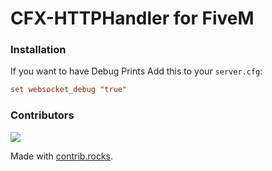 # CFX-HTTPHandler for FiveM

### Installation

If you want to have Debug Prints
Add this to your `server.cfg`:

```cfg
set websocket_debug "true"
```

### Contributors      

<a href="https://github.com/Nope2255/CFX-HTTPHandler/graphs/contributors">
  <img src="https://contrib.rocks/image?repo=Nope2255/CFX-HTTPHandler" />
</a>

Made with [contrib.rocks](https://contrib.rocks).
